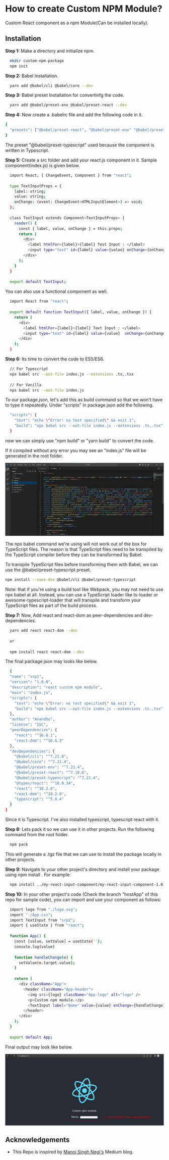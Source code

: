 
# How to create Custom NPM Module?

Custom React component as a npm Module(Can be installed locally).




## Installation

**Step 1:** Make a directory and initialize npm.

```bash
  mkdir custom-npm-package
  npm init
```

**Step 2:** Babel Installation.

```bash
  yarn add @babel/cli @babel/core --dev
```
**Step 3:** Babel preset Installation for convertinfg the code.

```bash
  yarn add @babel/preset-env @babel/preset-react --dev
```
**Step 4:** Now create a .babelrc file and add the following code in it.

```bash
{
  "presets": ["@babel/preset-react", "@babel/preset-env" "@babel/preset-typescript"]
}
```

The preset "@babel/preset-typescript" used because the component is written in Typescript.

**Step 5:** Create a src folder and add your react.js component in it.
Sample component(index.js) is given below.

```bash
  import React, { ChangeEvent, Component } from "react";

  type TextInputProps = {
    label: string;
    value: string;
    onChange: (event: ChangeEvent<HTMLInputElement>) => void;
  };

  class TextInput extends Component<TextInputProps> {
    render() {
      const { label, value, onChange } = this.props;
      return (
        <div>
          <label htmlFor={label}>{label} Test Input : </label>
          <input type="text" id={label} value={value} onChange={onChange} />
        </div>
      );
    }
  }

  export default TextInput;
```  
You can also use a functional component as well.

```bash
  import React from "react";

  export default function TextInput({ label, value, onChange }) {
    return (
      <div>
        <label htmlFor={label}>{label} Text Input : </label>
        <input type="text" id={label} value={value}  onChange={onChange} />
      </div>
    );
  }
```
**Step 6:** Its time to convert the code to ES5/ES6.

```bash
  // For Typescript
  npx babel src --out-file index.js --extensions .ts,.tsx

  // For Vanilla
  npx babel src --out-file index.js
```

To our package.json, let's add this as build command so that we won't have to type it repeatedly. Under "scripts" in package.json add the following.

```bash
  "scripts": {
    "test": "echo \"Error: no test specified\" && exit 1",
    "build": "npx babel src --out-file index.js --extensions .ts,.tsx"
  }
```

now we can simply use "npm build" or "yarn build" to convert the code.

If it compiled without any error you may see an "index.js" file will be generated in the root folder.

![App Screenshot](https://raw.githubusercontent.com/ananduremanan/Demo/demo_files/eg_1.png)

The npx babel command we're using will not work out of the box for TypeScript files. The reason is that TypeScript files need to be transpiled by the TypeScript compiler before they can be transformed by Babel.

To transpile TypeScript files before transforming them with Babel, we can use the @babel/preset-typescript preset.

```bash
npm install --save-dev @babel/cli @babel/preset-typescript
```

Note: that if you're using a build tool like Webpack, you may not need to use npx babel at all. Instead, you can use a TypeScript loader like ts-loader or awesome-typescript-loader that will transpile and transform your TypeScript files as part of the build process.

**Step 7:** Now, Add react and react-dom as peer-dependencies and dev-dependencies. 

```bash
  yarn add react react-dom --dev

  or

  npm install react react-dom --dev
```

The final package.json may looks like below.

```bash
  {
  "name": "srp1",
  "version": "1.0.0",
  "description": "react custom npm module",
  "main": "index.js",
  "scripts": {
    "test": "echo \"Error: no test specified\" && exit 1",
    "build": "npx babel src --out-file index.js --extensions .ts,.tsx"
  },
  "author": "Anandhu",
  "license": "ISC",
  "peerDependencies": {
    "react": "^16.6.1",
    "react-dom": "^16.6.3"
  },
  "devDependencies": {
    "@babel/cli": "^7.21.0",
    "@babel/core": "^7.21.4",
    "@babel/preset-env": "^7.21.4",
    "@babel/preset-react": "^7.18.6",
    "@babel/preset-typescript": "^7.21.4",
    "@types/react": "^18.0.34",
    "react": "^18.2.0",
    "react-dom": "^18.2.0",
    "typescript": "^5.0.4"
  }
}
```

Since it is Typescript. I've also installed typescript, typescript react with it.

**Step 8:** Lets pack it so we can use it in other projects. Run the following command from  the root folder.

```bash
  npm pack
```
This will generate a .tgz file that we can use to install the package locally in other projects.

**Step 9:** Navigate to your other project's directory and install your package using npm install <path to tarball file>. For example:

```bash
  npm install ../my-react-input-component/my-react-input-component-1.0.0.tgz
```

**Step 10:** In your other project's code (Check the branch "hostApp" of this repo for sample code), you can import and use your component as follows:

```bash
  import logo from "./logo.svg";
  import "./App.css";
  import TextInput from "srp2";
  import { useState } from "react";

  function App() {
    const [value, setValue] = useState('');
    console.log(value)

    function handleChange(e) {
      setValue(e.target.value);
    }

    return (
      <div className="App">
        <header className="App-header">
          <img src={logo} className="App-logo" alt="logo" />
          <p>Custom npm module.</p>
          <TextInput label="Name" value={value} onChange={handleChange} />
        </header>
      </div>
    );
  }

  export default App;

```

Final output may look like below.

![App Screenshot](https://raw.githubusercontent.com/ananduremanan/Demo/demo_files/eg_2.png)


## Acknowledgements

 - This Repo is inspired by [Manoj Singh Negi's](https://medium.com/recraftrelic/building-a-react-component-as-a-npm-module-18308d4ccde9) Medium blog.

